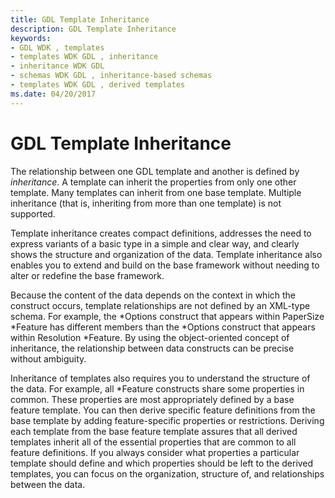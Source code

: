 ```yaml
---
title: GDL Template Inheritance
description: GDL Template Inheritance
keywords:
- GDL WDK , templates
- templates WDK GDL , inheritance
- inheritance WDK GDL
- schemas WDK GDL , inheritance-based schemas
- templates WDK GDL , derived templates
ms.date: 04/20/2017
---
```


# GDL Template Inheritance


The relationship between one GDL template and another is defined by *inheritance*. A template can inherit the properties from only one other template. Many templates can inherit from one base template. Multiple inheritance (that is, inheriting from more than one template) is not supported.

Template inheritance creates compact definitions, addresses the need to express variants of a basic type in a simple and clear way, and clearly shows the structure and organization of the data. Template inheritance also enables you to extend and build on the base framework without needing to alter or redefine the base framework.

Because the content of the data depends on the context in which the construct occurs, template relationships are not defined by an XML-type schema. For example, the \*Options construct that appears within PaperSize \*Feature has different members than the \*Options construct that appears within Resolution \*Feature. By using the object-oriented concept of inheritance, the relationship between data constructs can be precise without ambiguity.

Inheritance of templates also requires you to understand the structure of the data. For example, all \*Feature constructs share some properties in common. These properties are most appropriately defined by a base feature template. You can then derive specific feature definitions from the base template by adding feature-specific properties or restrictions. Deriving each template from the base feature template assures that all derived templates inherit all of the essential properties that are common to all feature definitions. If you always consider what properties a particular template should define and which properties should be left to the derived templates, you can focus on the organization, structure of, and relationships between the data.

 

 




